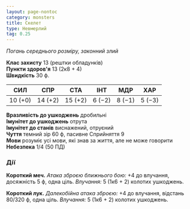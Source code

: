 ```yaml
---
layout: page-nontoc
category: monsters
title: Скелет
type: Невмерлий
tag: 0.25
---
```


_Погань середнього розміру, законний злий_

**Клас захисту** 13 (рештки обладунків)    
**Пункти здоров'я** 13 (2к8 + 4)    
**Швидкість** 30 ф.

| СИЛ     | СПР     | СТА     | ІНТ    | МДР    | ХАР    |
| ------- | ------- | ------- | ------ | ------ | ------ |
| 10 (+0) | 14 (+2) | 15 (+2) | 6 (−2) | 8 (−1) | 5 (−3) |

**Вразливість до ушкоджень** дробильні    
**Імунітет до ушкоджень** отрута    
**Імунітет до станів** виснажений, отруєний    
**Чуття** темний зір 60 ф, пасивне Сприйняття 9    
**Мови** розуміє усі мови, які знав за життя, але не може говорити    
**Небезпека** 1/4 (50 ПД)

### Дії
**Короткий меч.** _Атака зброєю ближнього бою:_ +4 до влучання, досяжність 5 ф, одна ціль. _Влучання:_ 5 (1к6 + 2) колотих ушкоджень.    

**Короткий лук.** _Далекобійна атака зброєю:_ +4 до влучання, відстань 80/320 ф, одна ціль. _Влучання:_ 5 (1к6 + 2) колотих ушкоджень.
